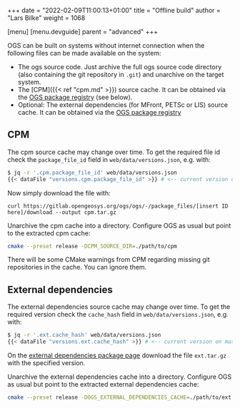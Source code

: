 +++
date = "2022-02-09T11:00:13+01:00"
title = "Offline build"
author = "Lars Bilke"
weight = 1068

[menu]
  [menu.devguide]
    parent = "advanced"
+++

OGS can be built on systems without internet connection when the following files can be made available on the system:

- The ogs source code. Just archive the full ogs source code directory (also containing the git repository in `.git`) and unarchive on the target system.
- The [CPM]({{< ref "cpm.md" >}}) source cache. It can be obtained via the [OGS package registry](https://gitlab.opengeosys.org/ogs/ogs/-/packages/) (see below).
- Optional: The external dependencies (for MFront, PETSc or LIS) source cache. It can be obtained via the [OGS package registry](https://gitlab.opengeosys.org/ogs/ogs/-/packages/)

## CPM

The cpm source cache may change over time. To get the required file id check the `package_file_id` field in `web/data/versions.json`, e.g. with:

```bash
$ jq -r '.cpm.package_file_id' web/data/versions.json
{{< dataFile "versions.cpm.package_file_id" >}} # <-- current version on master
```

Now simply download the file with:

```
curl https://gitlab.opengeosys.org/ogs/ogs/-/package_files/[insert ID here]/download --output cpm.tar.gz
```

Unarchive the cpm cache into a directory. Configure OGS as usual but point to the extracted cpm cache:

```bash
cmake --preset release -DCPM_SOURCE_DIR=./path/to/cpm
```

There will be some CMake warnings from CPM regarding missing git repositories in the cache. You can ignore them.

## External dependencies

The external dependencies source cache may change over time. To get the required version check the `cache_hash` field in `web/data/versions.json`, e.g. with:

```bash
$ jq -r '.ext.cache_hash' web/data/versions.json
{{< dataFile "versions.ext.cache_hash" >}} # <-- current version on master
```

On the [external dependencies package page](https://gitlab.opengeosys.org/ogs/ogs/-/packages/14) download the file `ext.tar.gz` with the specified version.

Unarchive the external dependencies cache into a directory. Configure OGS as usual but point to the extracted external dependencies cache:

```bash
cmake --preset release -DOGS_EXTERNAL_DEPENDENCIES_CACHE=./path/to/ext
```
